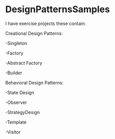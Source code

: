 # DesignPatternsSamples

I have exercise projects these contain:

Creational Design Patterns:

  -Singleton

  -Factory

  -Abstract Factory

  -Builder
  
Behavioral Design Patterns:
  
  -State Design

  -Observer

  -StrategyDesign

  -Template

  -Visitor
  
  
  
